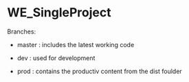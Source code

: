 # WE_SingleProject

Branches:

- master : includes the latest working code

- dev    : used for development

- prod   : contains the productiv content from the dist foulder
